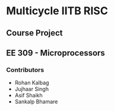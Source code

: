 # Multicycle IITB RISC

## Course Project

## EE 309 - Microprocessors

### Contributors

- Rohan Kalbag
- Jujhaar Singh
- Asif Shaikh
- Sankalp Bhamare
